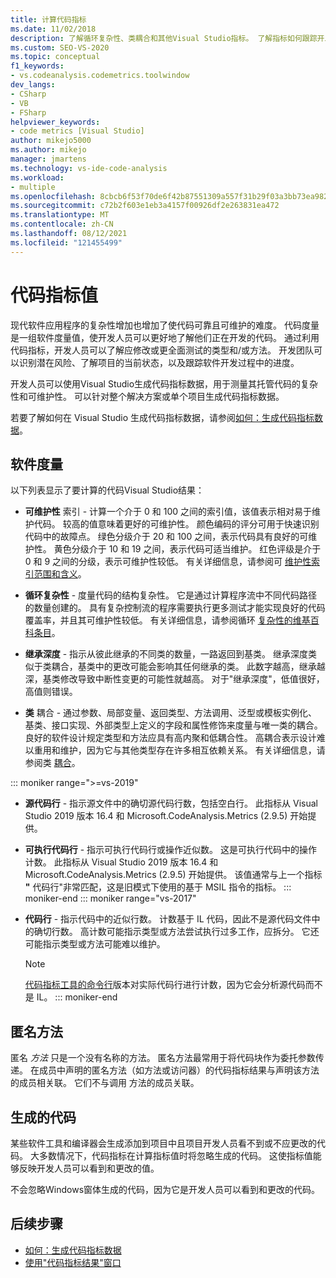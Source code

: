 ```yaml
---
title: 计算代码指标
ms.date: 11/02/2018
description: 了解循环复杂性、类耦合和其他Visual Studio指标。 了解指标如何跟踪开发进度和识别风险。
ms.custom: SEO-VS-2020
ms.topic: conceptual
f1_keywords:
- vs.codeanalysis.codemetrics.toolwindow
dev_langs:
- CSharp
- VB
- FSharp
helpviewer_keywords:
- code metrics [Visual Studio]
author: mikejo5000
ms.author: mikejo
manager: jmartens
ms.technology: vs-ide-code-analysis
ms.workload:
- multiple
ms.openlocfilehash: 8cbcb6f53f70de6f42b87551309a557f31b29f03a3bb73ea9825075bcb481a23
ms.sourcegitcommit: c72b2f603e1eb3a4157f00926df2e263831ea472
ms.translationtype: MT
ms.contentlocale: zh-CN
ms.lasthandoff: 08/12/2021
ms.locfileid: "121455499"
---
```

# <a name="code-metrics-values"></a>代码指标值

现代软件应用程序的复杂性增加也增加了使代码可靠且可维护的难度。 代码度量是一组软件度量值，使开发人员可以更好地了解他们正在开发的代码。 通过利用代码指标，开发人员可以了解应修改或更全面测试的类型和/或方法。 开发团队可以识别潜在风险、了解项目的当前状态，以及跟踪软件开发过程中的进度。

开发人员可以使用Visual Studio生成代码指标数据，用于测量其托管代码的复杂性和可维护性。 可以针对整个解决方案或单个项目生成代码指标数据。

若要了解如何在 Visual Studio 生成代码指标数据，请参阅[如何：生成代码指标数据](../code-quality/how-to-generate-code-metrics-data.md)。

## <a name="software-measurements"></a>软件度量

以下列表显示了要计算的代码Visual Studio结果：

- **可维护性** 索引 - 计算一个介于 0 和 100 之间的索引值，该值表示相对易于维护代码。 较高的值意味着更好的可维护性。 颜色编码的评分可用于快速识别代码中的故障点。 绿色分级介于 20 和 100 之间，表示代码具有良好的可维护性。 黄色分级介于 10 和 19 之间，表示代码可适当维护。 红色评级是介于 0 和 9 之间的分级，表示可维护性较低。 有关详细信息，请参阅可 [维护性索引范围和含义](code-metrics-maintainability-index-range-and-meaning.md)。

- **循环复杂性** - 度量代码的结构复杂性。 它是通过计算程序流中不同代码路径的数量创建的。 具有复杂控制流的程序需要执行更多测试才能实现良好的代码覆盖率，并且其可维护性较低。 有关详细信息，请参阅循环 [复杂性的维基百科条目](https://wikipedia.org/wiki/Cyclomatic_complexity)。

- **继承深度** - 指示从彼此继承的不同类的数量，一路返回到基类。 继承深度类似于类耦合，基类中的更改可能会影响其任何继承的类。 此数字越高，继承越深，基类修改导致中断性变更的可能性就越高。 对于"继承深度"，低值很好，高值则错误。

- **类** 耦合 - 通过参数、局部变量、返回类型、方法调用、泛型或模板实例化、基类、接口实现、外部类型上定义的字段和属性修饰来度量与唯一类的耦合。 良好的软件设计规定类型和方法应具有高内聚和低耦合性。 高耦合表示设计难以重用和维护，因为它与其他类型存在许多相互依赖关系。 有关详细信息，请参阅类 [耦合](code-metrics-class-coupling.md)。

::: moniker range=">=vs-2019"

- **源代码行** - 指示源文件中的确切源代码行数，包括空白行。 此指标从 Visual Studio 2019 版本 16.4 和 Microsoft.CodeAnalysis.Metrics (2.9.5) 开始提供。

- **可执行代码行** - 指示可执行代码行或操作近似数。 这是可执行代码中的操作计数。 此指标从 Visual Studio 2019 版本 16.4 和 Microsoft.CodeAnalysis.Metrics (2.9.5) 开始提供。 该值通常与上一个指标 **"** 代码行"非常匹配，这是旧模式下使用的基于 MSIL 指令的指标。
::: moniker-end
::: moniker range="vs-2017"

- **代码行** - 指示代码中的近似行数。 计数基于 IL 代码，因此不是源代码文件中的确切行数。 高计数可能指示类型或方法尝试执行过多工作，应拆分。 它还可能指示类型或方法可能难以维护。

   > [!NOTE]
   > [代码指标工具的命令行](../code-quality/how-to-generate-code-metrics-data.md#command-line-code-metrics)版本对实际代码行进行计数，因为它会分析源代码而不是 IL。
::: moniker-end

## <a name="anonymous-methods"></a>匿名方法

匿名 *方法* 只是一个没有名称的方法。 匿名方法最常用于将代码块作为委托参数传递。 在成员中声明的匿名方法（如方法或访问器）的代码指标结果与声明该方法的成员相关联。 它们不与调用 方法的成员关联。

## <a name="generated-code"></a>生成的代码

某些软件工具和编译器会生成添加到项目中且项目开发人员看不到或不应更改的代码。 大多数情况下，代码指标在计算指标值时将忽略生成的代码。 这使指标值能够反映开发人员可以看到和更改的值。

不会忽略Windows窗体生成的代码，因为它是开发人员可以看到和更改的代码。

## <a name="next-steps"></a>后续步骤

- [如何：生成代码指标数据](../code-quality/how-to-generate-code-metrics-data.md)
- [使用"代码指标结果"窗口](../code-quality/working-with-code-metrics-data.md)